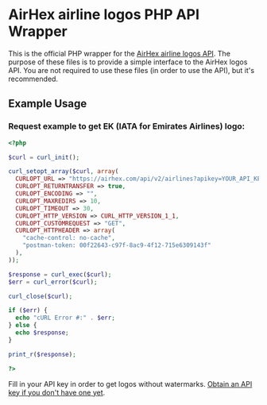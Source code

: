 # AirHex airline logos PHP API Wrapper
This is the official PHP wrapper for the [AirHex airline logos API](https://airhex.com/airlines/logos/). The purpose of these files is to provide a simple interface to the AirHex logos API. You are not required to use these files (in order to use the API), but it's recommended.

## Example Usage
### Request example to get EK (IATA for Emirates Airlines) logo:
```php
<?php

$curl = curl_init();

curl_setopt_array($curl, array(
  CURLOPT_URL => "https://airhex.com/api/v2/airlines?apikey=YOUR_API_KEY&iata=EK",
  CURLOPT_RETURNTRANSFER => true,
  CURLOPT_ENCODING => "",
  CURLOPT_MAXREDIRS => 10,
  CURLOPT_TIMEOUT => 30,
  CURLOPT_HTTP_VERSION => CURL_HTTP_VERSION_1_1,
  CURLOPT_CUSTOMREQUEST => "GET",
  CURLOPT_HTTPHEADER => array(
    "cache-control: no-cache",
    "postman-token: 00f22643-c97f-8ac9-4f12-715e6309143f"
  ),
));

$response = curl_exec($curl);
$err = curl_error($curl);

curl_close($curl);

if ($err) {
  echo "cURL Error #:" . $err;
} else {
  echo $response;
}

print_r($response);

?>
```
Fill in your API key in order to get logos without watermarks. [Obtain an API key if you don't have one yet](https://airhex.com/getstarted/).
